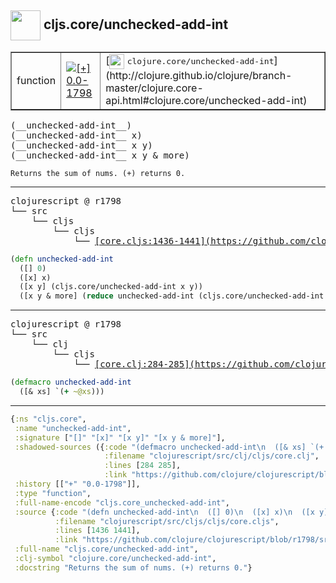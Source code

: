 ## <img width="48px" valign="middle" src="http://i.imgur.com/Hi20huC.png"> cljs.core/unchecked-add-int

 <table border="1">
<tr>
<td>function</td>
<td><a href="https://github.com/cljsinfo/api-refs/tree/0.0-1798"><img valign="middle" alt="[+] 0.0-1798" src="https://img.shields.io/badge/+-0.0--1798-lightgrey.svg"></a> </td>
<td>
[<img height="24px" valign="middle" src="http://i.imgur.com/1GjPKvB.png"> <samp>clojure.core/unchecked-add-int</samp>](http://clojure.github.io/clojure/branch-master/clojure.core-api.html#clojure.core/unchecked-add-int)
</td>
</tr>
</table>

 <samp>
(__unchecked-add-int__)<br>
(__unchecked-add-int__ x)<br>
(__unchecked-add-int__ x y)<br>
(__unchecked-add-int__ x y & more)<br>
</samp>

```
Returns the sum of nums. (+) returns 0.
```

---

 <pre>
clojurescript @ r1798
└── src
    └── cljs
        └── cljs
            └── <ins>[core.cljs:1436-1441](https://github.com/clojure/clojurescript/blob/r1798/src/cljs/cljs/core.cljs#L1436-L1441)</ins>
</pre>

```clj
(defn unchecked-add-int
  ([] 0)
  ([x] x)
  ([x y] (cljs.core/unchecked-add-int x y))
  ([x y & more] (reduce unchecked-add-int (cljs.core/unchecked-add-int x y) more)))
```


---

 <pre>
clojurescript @ r1798
└── src
    └── clj
        └── cljs
            └── <ins>[core.clj:284-285](https://github.com/clojure/clojurescript/blob/r1798/src/clj/cljs/core.clj#L284-L285)</ins>
</pre>

```clj
(defmacro unchecked-add-int
  ([& xs] `(+ ~@xs)))
```

---

```clj
{:ns "cljs.core",
 :name "unchecked-add-int",
 :signature ["[]" "[x]" "[x y]" "[x y & more]"],
 :shadowed-sources ({:code "(defmacro unchecked-add-int\n  ([& xs] `(+ ~@xs)))",
                     :filename "clojurescript/src/clj/cljs/core.clj",
                     :lines [284 285],
                     :link "https://github.com/clojure/clojurescript/blob/r1798/src/clj/cljs/core.clj#L284-L285"}),
 :history [["+" "0.0-1798"]],
 :type "function",
 :full-name-encode "cljs.core_unchecked-add-int",
 :source {:code "(defn unchecked-add-int\n  ([] 0)\n  ([x] x)\n  ([x y] (cljs.core/unchecked-add-int x y))\n  ([x y & more] (reduce unchecked-add-int (cljs.core/unchecked-add-int x y) more)))",
          :filename "clojurescript/src/cljs/cljs/core.cljs",
          :lines [1436 1441],
          :link "https://github.com/clojure/clojurescript/blob/r1798/src/cljs/cljs/core.cljs#L1436-L1441"},
 :full-name "cljs.core/unchecked-add-int",
 :clj-symbol "clojure.core/unchecked-add-int",
 :docstring "Returns the sum of nums. (+) returns 0."}

```
